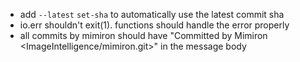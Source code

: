 - add `--latest` `set-sha` to automatically use the latest commit sha
- io.err shouldn't exit(1). functions should handle the error properly
- all commits by mimiron should have "Committed by Mimiron <ImageIntelligence/mimiron.git>" in the message body
